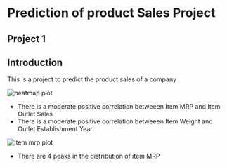 # Prediction of product Sales Project
## Project 1
## Introduction
This is a project to predict the product sales of a company

![heatmap plot](https://github.com/UKashNK/Prediction-of-Product-Sales/assets/161112989/2aae3948-91e6-42fb-b726-12a01422322a)
- There is a moderate positive correlation betweeen Item MRP and Item Outlet Sales
- There is a moderate positive correlation betweeen Item Weight and Outlet Establishment Year

![item mrp plot](https://github.com/UKashNK/Prediction-of-Product-Sales/assets/161112989/6da0ac02-891f-4820-b155-a8f75c7cabf7)
- There are 4 peaks in the distribution of item MRP
